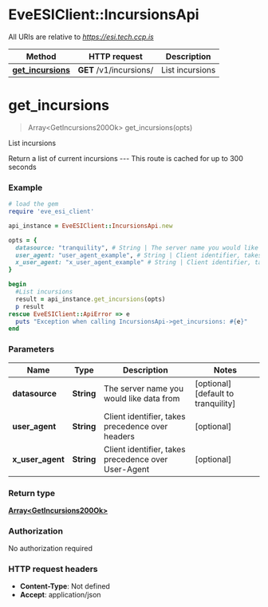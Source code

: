 # EveESIClient::IncursionsApi

All URIs are relative to *https://esi.tech.ccp.is*

Method | HTTP request | Description
------------- | ------------- | -------------
[**get_incursions**](IncursionsApi.md#get_incursions) | **GET** /v1/incursions/ | List incursions


# **get_incursions**
> Array&lt;GetIncursions200Ok&gt; get_incursions(opts)

List incursions

Return a list of current incursions  ---  This route is cached for up to 300 seconds

### Example
```ruby
# load the gem
require 'eve_esi_client'

api_instance = EveESIClient::IncursionsApi.new

opts = { 
  datasource: "tranquility", # String | The server name you would like data from
  user_agent: "user_agent_example", # String | Client identifier, takes precedence over headers
  x_user_agent: "x_user_agent_example" # String | Client identifier, takes precedence over User-Agent
}

begin
  #List incursions
  result = api_instance.get_incursions(opts)
  p result
rescue EveESIClient::ApiError => e
  puts "Exception when calling IncursionsApi->get_incursions: #{e}"
end
```

### Parameters

Name | Type | Description  | Notes
------------- | ------------- | ------------- | -------------
 **datasource** | **String**| The server name you would like data from | [optional] [default to tranquility]
 **user_agent** | **String**| Client identifier, takes precedence over headers | [optional] 
 **x_user_agent** | **String**| Client identifier, takes precedence over User-Agent | [optional] 

### Return type

[**Array&lt;GetIncursions200Ok&gt;**](GetIncursions200Ok.md)

### Authorization

No authorization required

### HTTP request headers

 - **Content-Type**: Not defined
 - **Accept**: application/json



